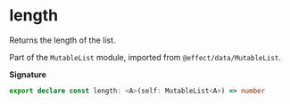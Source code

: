 # length

Returns the length of the list.

Part of the `MutableList` module, imported from `@effect/data/MutableList`.

**Signature**

```ts
export declare const length: <A>(self: MutableList<A>) => number
```
